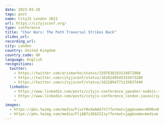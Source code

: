 ```yaml
---
date: 2023-03-28
tags: post
name: CityJS London 2023
url: https://cityjsconf.org/
type: conference
title: "Char Wars: The Path Traversal Strikes Back"
slides_url:
recording_url: 
city: London
country: United Kingdom
country_code: UK
language: English
recognitions:
  twitter:
    - https://twitter.com/arismarko/status/1597638193134071808
    - https://twitter.com/cityjsconf/status/1610249545333473280
    - https://twitter.com/cityjsconf/status/1622894771135037440
  linkedin:
    - https://www.linkedin.com/posts/cityjs-conference_speaker-nodejs-security-activity-7016331160720924672-XZTK?utm_source=share&utm_medium=member_desktop
    - https://www.linkedin.com/posts/cityjs-conference_london-javascript-activity-7028661654166859776-Y0sS?utm_source=share&utm_medium=member_desktop
    - 
images:
  - https://pbs.twimg.com/media/FivzY8xXwAAdJYJ?format=jpg&name=4096x4096
  - https://pbs.twimg.com/media/FljAB7iXEAISIzy?format=jpg&name=medium
---
```

